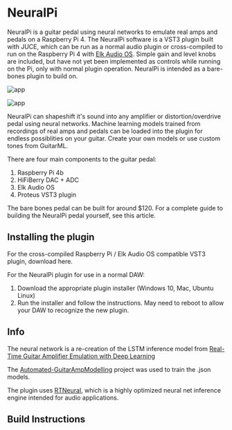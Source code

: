 # NeuralPi

NeuralPi is a guitar pedal using neural networks to emulate real amps and pedals on a Raspberry Pi 4. The NeuralPi software is a VST3 plugin built with JUCE, which can be run as a normal audio plugin or cross-compiled to run on the Raspberry Pi 4 with [Elk Audio OS](https://elk.audio/). Simple gain and level knobs are included, but have not yet been implemented as controls while running on the Pi, only with normal plugin operation. NeuralPi is intended as a bare-bones plugin to build on.  

![app](https://github.com/GuitarML/NeuralPi/blob/main/resources/rpi_pic.jpg)

![app](https://github.com/GuitarML/NeuralPi/blob/main/resources/neuralpi_pic.jpg)

NeuralPi can shapeshift it's sound into any amplifier or distortion/overdrive pedal using neural networks. Machine learning models trained from recordings of real amps and pedals can be loaded into the plugin for endless possiblities on your guitar. Create your own models or use custom tones from GuitarML.

There are four main components to the guitar pedal:

1. Raspberry Pi 4b
2. HiFiBerry DAC + ADC
3. Elk Audio OS
4. Proteus VST3 plugin

The bare bones pedal can be built for around $120. For a complete guide to building the NeuralPi pedal yourself, see this article.

## Installing the plugin

For the cross-compiled Raspberry Pi / Elk Audio OS compatible VST3 plugin, download here.

For the NeuralPi plugin for use in a normal DAW:
1. Download the appropriate plugin installer (Windows 10, Mac, Ubuntu Linux)
2. Run the installer and follow the instructions. May need to reboot to allow your DAW to recognize the new plugin.

## Info
The neural network is a re-creation of the LSTM inference model from [Real-Time Guitar Amplifier Emulation with Deep Learning](https://www.mdpi.com/2076-3417/10/3/766/htm)

The [Automated-GuitarAmpModelling](https://github.com/Alec-Wright/Automated-GuitarAmpModelling) project was used to train the .json models. 

The plugin uses [RTNeural](https://github.com/jatinchowdhury18/RTNeural), which is a highly optimized neural net inference engine intended for audio applications. 

## Build Instructions
